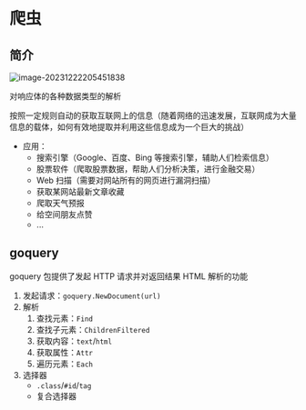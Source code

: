 # 爬虫

## 简介

![image-20231222205451838](https://cdn.jsdelivr.net/gh/WeiXinao/imgBed2@main/img/202312222054992.png)

对响应体的各种数据类型的解析

按照一定规则自动的获取互联网上的信息（随着网络的迅速发展，互联网成为大量信息的载体，如何有效地提取并利用这些信息成为一个巨大的挑战）

- 应用：
  - 搜索引擎（Google、百度、Bing 等搜索引擎，辅助人们检索信息）
  - 股票软件（爬取股票数据，帮助人们分析决策，进行金融交易）
  - Web 扫描（需要对网站所有的网页进行漏洞扫描）
  - 获取某网站最新文章收藏
  - 爬取天气预报
  - 给空间朋友点赞
  - ...

## goquery

goquery 包提供了发起 HTTP 请求并对返回结果 HTML 解析的功能

1. 发起请求：`goquery.NewDocument(url)`
2. 解析
   1. 查找元素：`Find`
   2. 查找子元素：`ChildrenFiltered`
   3. 获取内容：`text`/`html`
   4. 获取属性：`Attr`
   5. 遍历元素：`Each`
3. 选择器
   - `.class`/`#id`/`tag`
   - 复合选择器